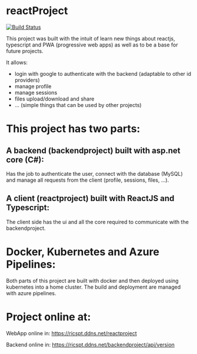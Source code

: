 # reactProject

[![Build Status](https://dev.azure.com/ricardosantos9521/GitHub%20Projects/_apis/build/status/ricardosantos9521.reactProject?branchName=master&stageName=Build&jobName=BuildJob)](https://dev.azure.com/ricardosantos9521/GitHub%20Projects/_build/latest?definitionId=21&branchName=master)

This project was built with the intuit of learn new things about reactjs, typescript and PWA (progressive web apps) as well as to be a base for future projects.

It allows:
- login with google to authenticate with the backend (adaptable to other id providers)
- manage profile
- manage sessions
- files upload/download and share
- ... (simple things that can be used by other projects)

# This project has two parts:

## A backend (backendproject) built with asp.net core (C#):
Has the job to authenticate the user, connect with the database (MySQL) and manage all requests from the client (profile, sessions, files, ...).

## A client (reactproject) built with ReactJS and Typescript:
The client side has the ui and all the core required to communicate with the backendproject.


# Docker, Kubernetes and Azure Pipelines:

Both parts of this project are built with docker and then deployed using kubernetes into a home cluster. The build and deployment are managed with azure pipelines.

# Project online at:

WebApp online in: https://ricspt.ddns.net/reactproject

Backend online in: https://ricspt.ddns.net/backendproject/api/version